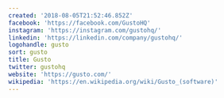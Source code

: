 ```yaml
---
created: '2018-08-05T21:52:46.852Z'
facebook: 'https://facebook.com/GustoHQ'
instagram: 'https://instagram.com/gustohq/'
linkedin: 'https://linkedin.com/company/gustohq/'
logohandle: gusto
sort: gusto
title: Gusto
twitter: gustohq
website: 'https://gusto.com/'
wikipedia: 'https://en.wikipedia.org/wiki/Gusto_(software)'
---
```

